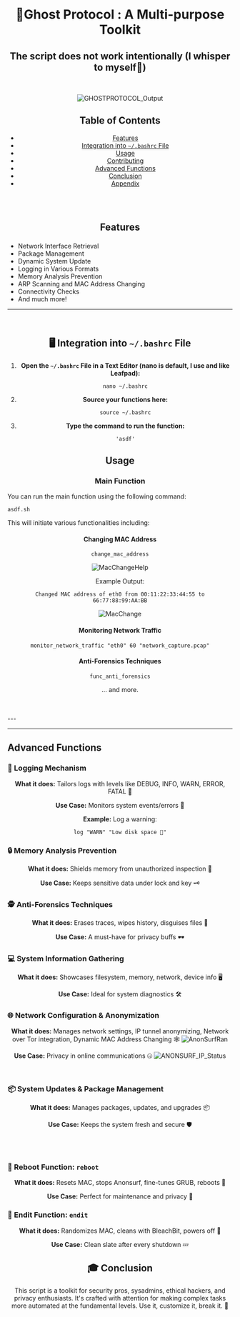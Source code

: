 # <p align="center">👻Ghost Protocol : A Multi-purpose Toolkit</p>
<div align="center">

## The script does not work intentionally (I whisper to myself🥴)
<br>


![GHOSTPROTOCOL_Output](https://github.com/TreadSoftly/Projects/assets/121847455/a3d73e9e-a63c-4987-915b-8ed49e8ae871)

## Table of Contents

- [Features](#features)
- [Integration into `~/.bashrc` File](#integration)
- [Usage](#usage)
- [Contributing](#contributing)
- [Advanced Functions](#advanced-functions)
- [Conclusion](#conclusion)
- [Appendix](#appendix)

</div>
<br>
<br>

## <a name="features"></a><p align="center">Features</p>

- Network Interface Retrieval
- Package Management
- Dynamic System Update
- Logging in Various Formats
- Memory Analysis Prevention
- ARP Scanning and MAC Address Changing
- Connectivity Checks
- And much more!

---

<br>

## <a name="integration"></a><p align="center">🖥️ Integration into `~/.bashrc` File</p>
<div align="center">

1. **Open the `~/.bashrc` File in a Text Editor (nano is default, I use and like Leafpad):**
   ```
   nano ~/.bashrc
   ```

2. **Source your functions here:**
   ```
   source ~/.bashrc
   ```

3. **Type the command to run the function:**
   ```
   'asdf'
   ```

</div>

## <a name="usage"></a><p align="center">Usage</p>

### <p align="center">Main Function</p>

You can run the main function using the following command:

```
asdf.sh
```

This will initiate various functionalities including:

<div align="center">

#### Changing MAC Address

```
change_mac_address
```
![MacChangeHelp](https://github.com/TreadSoftly/Projects/assets/121847455/70a4b577-2e4d-4013-bb73-23bd5581989a)


Example Output:

```
Changed MAC address of eth0 from 00:11:22:33:44:55 to 66:77:88:99:AA:BB
```
![MacChange](https://github.com/TreadSoftly/Projects/assets/121847455/a67639e3-b431-45e2-821b-d457afa72b28)


#### Monitoring Network Traffic

```
monitor_network_traffic "eth0" 60 "network_capture.pcap"
```

#### Anti-Forensics Techniques

```
func_anti_forensics
```

... and more.

</div>
<br>
<br>
---

---

## <a name="advanced-functions"></a> Advanced Functions

### 📝 Logging Mechanism

<div align="center">

**What it does:** Tailors logs with levels like DEBUG, INFO, WARN, ERROR, FATAL 📜

**Use Case:** Monitors system events/errors 🔎

**Example:** Log a warning:
  ```
  log "WARN" "Low disk space 🚨"
  ```

</div>

### 🔒 Memory Analysis Prevention
<div align="center">

**What it does:** Shields memory from unauthorized inspection 🔐

**Use Case:** Keeps sensitive data under lock and key 🗝️

</div>

### 🕵️ Anti-Forensics Techniques
<div align="center">

**What it does:** Erases traces, wipes history, disguises files 🧹

**Use Case:** A must-have for privacy buffs 🕶️

</div>

### 💻 System Information Gathering
<div align="center">

**What it does:** Showcases filesystem, memory, network, device info 🖥️

**Use Case:** Ideal for system diagnostics 🛠️

</div>

### 🌐 Network Configuration & Anonymization
<div align="center">

**What it does:** Manages network settings, IP tunnel anonymizing, Network over Tor integration, Dynamic MAC Address Changing 🕸️
![AnonSurfRan](https://github.com/TreadSoftly/Projects/assets/121847455/d9092e8d-0de6-48e0-bdf6-a3711e58ab52)


**Use Case:** Privacy in online communications 🤐
![ANONSURF_IP_Status](https://github.com/TreadSoftly/Projects/assets/121847455/d2e4d84e-cf22-4241-b9f2-5d88568961c4)



</div>
<br>

### 📦 System Updates & Package Management
<div align="center">

**What it does:** Manages packages, updates, and upgrades 📦

**Use Case:** Keeps the system fresh and secure 🛡️

</div>
<br>
<br>

### 🔄 Reboot Function: `reboot`
<div align="center">

**What it does:** Resets MAC, stops Anonsurf, fine-tunes GRUB, reboots 🔄

**Use Case:** Perfect for maintenance and privacy 🧽

</div>

### 🛑 Endit Function: `endit`
<div align="center">

**What it does:** Randomizes MAC, cleans with BleachBit, powers off 🚫

**Use Case:** Clean slate after every shutdown 💤

</div>

## <a name="conclusion"></a><p align="center">🎓 Conclusion</p>
<div align="center">

This script is a toolkit for security pros, sysadmins, ethical hackers, and privacy enthusiasts. It's crafted with attention for making complex tasks more automated at the fundamental levels. Use it, customize it, break it. 🚀

</div>
